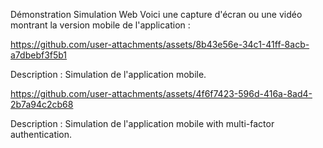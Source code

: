 Démonstration
Simulation Web
Voici une capture d'écran ou une vidéo montrant la version mobile de l'application :


https://github.com/user-attachments/assets/8b43e56e-34c1-41ff-8acb-a7dbebf3f5b1


Description : Simulation de l'application mobile.

https://github.com/user-attachments/assets/4f6f7423-596d-416a-8ad4-2b7a94c2cb68




Description : Simulation de l'application mobile with multi-factor authentication.

